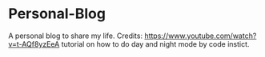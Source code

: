 # Personal-Blog
A personal blog to share my life.
Credits: https://www.youtube.com/watch?v=t-AQf8yzEeA tutorial on how to do day and night mode by code instict.